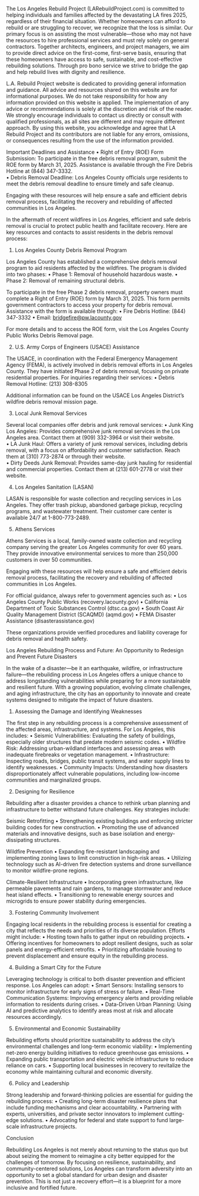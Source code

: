 The Los Angeles Rebuild Project (LARebuildProject.com) is committed to helping individuals and families affected by the devastating LA fires 2025, regardless of their financial situation. Whether homeowners can afford to rebuild or are struggling to recover, we recognize that the loss is similar. Our primary focus is on assisting the most vulnerable—those who may not have the resources to hire professional services and must rely solely on general contractors. Together architects, engineers, and project managers, we aim to provide direct advice on the first-come, first-serve basis, ensuring that these homeowners have access to safe, sustainable, and cost-effective rebuilding solutions. Through pro bono service we strive to bridge the gap and help rebuild lives with dignity and resilience.

L.A. Rebuild Project website is dedicated to providing general information and guidance. All advice and resources shared on this website are for informational purposes.
We do not take responsibility for how any information provided on this website is applied. The implementation of any advice or recommendations is solely at the discretion and risk of the reader. We strongly encourage individuals to contact us directly or consult with qualified professionals, as all sites are different and may require different approach. By using this website, you acknowledge and agree that LA Rebuild Project and its contributors are not liable for any errors, omissions, or consequences resulting from the use of the information provided.

Important Deadlines and Assistance
	•	Right of Entry (ROE) Form Submission: To participate in the free debris removal program, submit the ROE form by March 31, 2025. Assistance is available through the Fire Debris Hotline at (844) 347-3332.  
	•	Debris Removal Deadline: Los Angeles County officials urge residents to meet the debris removal deadline to ensure timely and safe cleanup.  

Engaging with these resources will help ensure a safe and efficient debris removal process, facilitating the recovery and rebuilding of affected communities in Los Angeles.

In the aftermath of recent wildfires in Los Angeles, efficient and safe debris removal is crucial to protect public health and facilitate recovery. Here are key resources and contacts to assist residents in the debris removal process:

1. Los Angeles County Debris Removal Program

Los Angeles County has established a comprehensive debris removal program to aid residents affected by the wildfires. The program is divided into two phases:
	•	Phase 1: Removal of household hazardous waste.
	•	Phase 2: Removal of remaining structural debris.

To participate in the free Phase 2 debris removal, property owners must complete a Right of Entry (ROE) form by March 31, 2025. This form permits government contractors to access your property for debris removal. Assistance with the form is available through:
	•	Fire Debris Hotline: (844) 347-3332
	•	Email: bridgefire@pw.lacounty.gov

For more details and to access the ROE form, visit the Los Angeles County Public Works Debris Removal page.  

2. U.S. Army Corps of Engineers (USACE) Assistance

The USACE, in coordination with the Federal Emergency Management Agency (FEMA), is actively involved in debris removal efforts in Los Angeles County. They have initiated Phase 2 of debris removal, focusing on private residential properties. For inquiries regarding their services:
	•	Debris Removal Hotline: (213) 308-8305

Additional information can be found on the USACE Los Angeles District’s wildfire debris removal mission page.  

3. Local Junk Removal Services

Several local companies offer debris and junk removal services:
	•	Junk King Los Angeles: Provides comprehensive junk removal services in the Los Angeles area. Contact them at (909) 332-3964 or visit their website.  
	•	LA Junk Haul: Offers a variety of junk removal services, including debris removal, with a focus on affordability and customer satisfaction. Reach them at (310) 773-2874 or through their website.  
	•	Dirty Deeds Junk Removal: Provides same-day junk hauling for residential and commercial properties. Contact them at (213) 601-2778 or visit their website.  

4. Los Angeles Sanitation (LASAN)

LASAN is responsible for waste collection and recycling services in Los Angeles. They offer trash pickup, abandoned garbage pickup, recycling programs, and wastewater treatment. Their customer care center is available 24/7 at 1-800-773-2489.  

5. Athens Services

Athens Services is a local, family-owned waste collection and recycling company serving the greater Los Angeles community for over 60 years. They provide innovative environmental services to more than 250,000 customers in over 50 communities.  

Engaging with these resources will help ensure a safe and efficient debris removal process, facilitating the recovery and rebuilding of affected communities in Los Angeles.

For official guidance, always refer to government agencies such as:
	•	Los Angeles County Public Works (recovery.lacounty.gov)
	•	California Department of Toxic Substances Control (dtsc.ca.gov)
	•	South Coast Air Quality Management District (SCAQMD) (aqmd.gov)
	•	FEMA Disaster Assistance (disasterassistance.gov)

These organizations provide verified procedures and liability coverage for debris removal and health safety. 

Los Angeles Rebuilding Process and Future: An Opportunity to Redesign and Prevent Future Disasters

In the wake of a disaster—be it an earthquake, wildfire, or infrastructure failure—the rebuilding process in Los Angeles offers a unique chance to address longstanding vulnerabilities while preparing for a more sustainable and resilient future. With a growing population, evolving climate challenges, and aging infrastructure, the city has an opportunity to innovate and create systems designed to mitigate the impact of future disasters.

1. Assessing the Damage and Identifying Weaknesses

The first step in any rebuilding process is a comprehensive assessment of the affected areas, infrastructure, and systems. For Los Angeles, this includes:
	•	Seismic Vulnerabilities: Evaluating the safety of buildings, especially older structures that predate modern seismic codes.
	•	Wildfire Risk: Addressing urban-wildland interfaces and assessing areas with inadequate firebreaks or vegetation management.
	•	Infrastructure: Inspecting roads, bridges, public transit systems, and water supply lines to identify weaknesses.
	•	Community Impacts: Understanding how disasters disproportionately affect vulnerable populations, including low-income communities and marginalized groups.

2. Designing for Resilience

Rebuilding after a disaster provides a chance to rethink urban planning and infrastructure to better withstand future challenges. Key strategies include:

Seismic Retrofitting
	•	Strengthening existing buildings and enforcing stricter building codes for new construction.
	•	Promoting the use of advanced materials and innovative designs, such as base isolation and energy-dissipating structures.

Wildfire Prevention
	•	Expanding fire-resistant landscaping and implementing zoning laws to limit construction in high-risk areas.
	•	Utilizing technology such as AI-driven fire detection systems and drone surveillance to monitor wildfire-prone regions.

Climate-Resilient Infrastructure
	•	Incorporating green infrastructure, like permeable pavements and rain gardens, to manage stormwater and reduce heat island effects.
	•	Transitioning to renewable energy sources and microgrids to ensure power stability during emergencies.

3. Fostering Community Involvement

Engaging local residents in the rebuilding process is essential for creating a city that reflects the needs and priorities of its diverse population. Efforts might include:
	•	Hosting town halls to gather input on rebuilding projects.
	•	Offering incentives for homeowners to adopt resilient designs, such as solar panels and energy-efficient retrofits.
	•	Prioritizing affordable housing to prevent displacement and ensure equity in the rebuilding process.

4. Building a Smart City for the Future

Leveraging technology is critical to both disaster prevention and efficient response. Los Angeles can adopt:
	•	Smart Sensors: Installing sensors to monitor infrastructure for early signs of stress or failure.
	•	Real-Time Communication Systems: Improving emergency alerts and providing reliable information to residents during crises.
	•	Data-Driven Urban Planning: Using AI and predictive analytics to identify areas most at risk and allocate resources accordingly.

5. Environmental and Economic Sustainability

Rebuilding efforts should prioritize sustainability to address the city’s environmental challenges and long-term economic viability:
	•	Implementing net-zero energy building initiatives to reduce greenhouse gas emissions.
	•	Expanding public transportation and electric vehicle infrastructure to reduce reliance on cars.
	•	Supporting local businesses in recovery to revitalize the economy while maintaining cultural and economic diversity.

6. Policy and Leadership

Strong leadership and forward-thinking policies are essential for guiding the rebuilding process:
	•	Creating long-term disaster resilience plans that include funding mechanisms and clear accountability.
	•	Partnering with experts, universities, and private sector innovators to implement cutting-edge solutions.
	•	Advocating for federal and state support to fund large-scale infrastructure projects.

Conclusion

Rebuilding Los Angeles is not merely about returning to the status quo but about seizing the moment to reimagine a city better equipped for the challenges of tomorrow. By focusing on resilience, sustainability, and community-centered solutions, Los Angeles can transform adversity into an opportunity to set a global standard for urban design and disaster prevention. This is not just a recovery effort—it is a blueprint for a more inclusive and fortified future.
